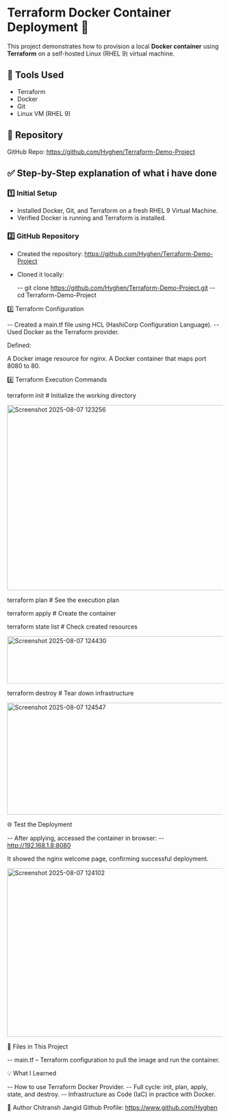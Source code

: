 # Terraform Docker Container Deployment 🚀

This project demonstrates how to provision a local **Docker container** using **Terraform** on a self-hosted Linux (RHEL 9) virtual machine.

## 🧰 Tools Used

- Terraform
- Docker
- Git
- Linux VM (RHEL 9)

## 📁 Repository

GitHub Repo: https://github.com/Hyghen/Terraform-Demo-Project

## ✅ Step-by-Step explanation of what i have done 

### 1️⃣ Initial Setup

- Installed Docker, Git, and Terraform on a fresh RHEL 9 Virtual Machine.
- Verified Docker is running and Terraform is installed.

### 2️⃣ GitHub Repository

- Created the repository: https://github.com/Hyghen/Terraform-Demo-Project
- Cloned it locally:

  -- git clone https://github.com/Hyghen/Terraform-Demo-Project.git
  -- cd Terraform-Demo-Project

3️⃣ Terraform Configuration

-- Created a main.tf file using HCL (HashiCorp Configuration Language).
-- Used Docker as the Terraform provider.

Defined:

A Docker image resource for nginx.
A Docker container that maps port 8080 to 80.

4️⃣ Terraform Execution Commands

terraform init        # Initialize the working directory

<img width="1166" height="432" alt="Screenshot 2025-08-07 123256" src="https://github.com/user-attachments/assets/0fb233bf-e8f7-4673-a62f-7df54f94e451" />

terraform plan        # See the execution plan

terraform apply       # Create the container

terraform state list  # Check created resources

<img width="792" height="110" alt="Screenshot 2025-08-07 124430" src="https://github.com/user-attachments/assets/7a087e64-5b8e-451f-a1e8-5ae49d75e8e3" />


terraform destroy     # Tear down infrastructure

<img width="1702" height="261" alt="Screenshot 2025-08-07 124547" src="https://github.com/user-attachments/assets/d2f382de-1ca8-44e2-bdd8-588a22637d9f" />


🌐 Test the Deployment

-- After applying, accessed the container in browser:
-- http://192.168.1.8:8080

It showed the nginx welcome page, confirming successful deployment.

<img width="1116" height="393" alt="Screenshot 2025-08-07 124102" src="https://github.com/user-attachments/assets/e82ed510-3920-43bc-a98d-7afc7fbad2b7" />


📂 Files in This Project

-- main.tf – Terraform configuration to pull the image and run the container.


💡 What I Learned

-- How to use Terraform Docker Provider.
-- Full cycle: init, plan, apply, state, and destroy.
-- Infrastructure as Code (IaC) in practice with Docker.


🔗 Author
Chitransh Jangid
Github Profile:  https://www.github.com/Hyghen
